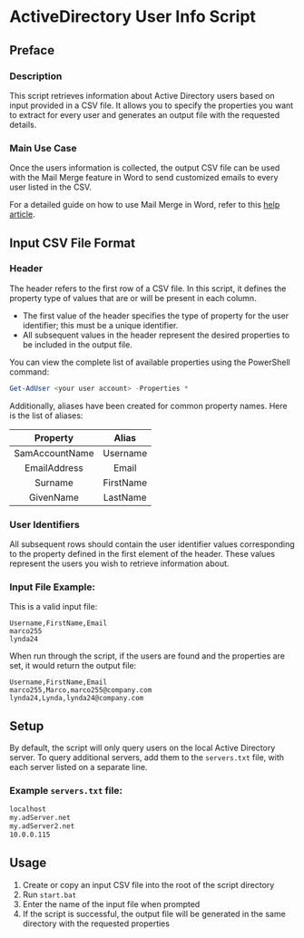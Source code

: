 # ActiveDirectory User Info Script

## Preface

### Description

This script retrieves information about Active Directory users based on input provided in a CSV file. It allows you to specify the properties you want to extract for every user and generates an output file with the requested details.

### Main Use Case

Once the users information is collected, the output CSV file can be used with the Mail Merge feature in Word to send customized emails to every user listed in the CSV.

For a detailed guide on how to use Mail Merge in Word, refer to this [help article](https://helpdesk.concord.edu/kb/article/122-how-to-do-a-mail-merge-in-word-using-an-excel-spreadsheet/).

## Input CSV File Format

### Header

The header refers to the first row of a CSV file. In this script, it defines the property type of values that are or will be present in each column.

- The first value of the header specifies the type of property for the user identifier; this must be a unique identifier.
- All subsequent values in the header represent the desired properties to be included in the output file.

You can view the complete list of available properties using the PowerShell command:

```powershell
Get-AdUser <your user account> -Properties *
```

Additionally, aliases have been created for common property names. Here is the list of aliases:

| Property       |  Alias    |
|       :-:      |   :-:     |
| SamAccountName | Username  |
| EmailAddress   | Email     |
| Surname        | FirstName |
| GivenName      | LastName  |

### User Identifiers

All subsequent rows should contain the user identifier values corresponding to the property defined in the first element of the header. These values represent the users you wish to retrieve information about.

### Input File Example:

This is a valid input file:

```csv
Username,FirstName,Email
marco255
lynda24
```

When run through the script, if the users are found and the properties are set, it would return the output file:

```csv
Username,FirstName,Email
marco255,Marco,marco255@company.com
lynda24,Lynda,lynda24@company.com
```

## Setup

By default, the script will only query users on the local Active Directory server. To query additional servers, add them to the `servers.txt` file, with each server listed on a separate line.

### Example `servers.txt` file:

```txt
localhost
my.adServer.net
my.adServer2.net
10.0.0.115
```

## Usage

1. Create or copy an input CSV file into the root of the script directory
2. Run `start.bat`
3. Enter the name of the input file when prompted
4. If the script is successful, the output file will be generated in the same directory with the requested properties
